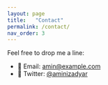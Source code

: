 ```yaml
---                
layout: page
title:   "Contact"
permalink: /contact/
nav_order: 3
---
```


Feel free to drop me a line:

- 📧 Email: amin@example.com  
- 💬 Twitter: [@aminizadyar](https://twitter.com/aminizadyar)
